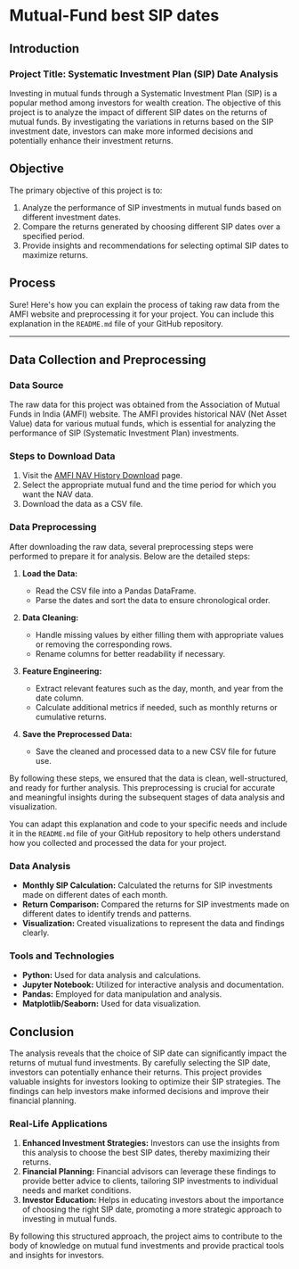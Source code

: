 # Mutual-Fund best SIP dates

## Introduction

### Project Title: Systematic Investment Plan (SIP) Date Analysis

Investing in mutual funds through a Systematic Investment Plan (SIP) is a popular method among investors for wealth creation. The objective of this project is to analyze the impact of different SIP dates on the returns of mutual funds. By investigating the variations in returns based on the SIP investment date, investors can make more informed decisions and potentially enhance their investment returns.

## Objective

The primary objective of this project is to:
1. Analyze the performance of SIP investments in mutual funds based on different investment dates.
2. Compare the returns generated by choosing different SIP dates over a specified period.
3. Provide insights and recommendations for selecting optimal SIP dates to maximize returns.

## Process

Sure! Here's how you can explain the process of taking raw data from the AMFI website and preprocessing it for your project. You can include this explanation in the `README.md` file of your GitHub repository.

---

## Data Collection and Preprocessing

### Data Source

The raw data for this project was obtained from the Association of Mutual Funds in India (AMFI) website. The AMFI provides historical NAV (Net Asset Value) data for various mutual funds, which is essential for analyzing the performance of SIP (Systematic Investment Plan) investments.

### Steps to Download Data

1. Visit the [AMFI NAV History Download](https://www.amfiindia.com/nav-history-download) page.
2. Select the appropriate mutual fund and the time period for which you want the NAV data.
3. Download the data as a CSV file.

### Data Preprocessing

After downloading the raw data, several preprocessing steps were performed to prepare it for analysis. Below are the detailed steps:

1. **Load the Data:**
   - Read the CSV file into a Pandas DataFrame.
   - Parse the dates and sort the data to ensure chronological order.

2. **Data Cleaning:**
   - Handle missing values by either filling them with appropriate values or removing the corresponding rows.
   - Rename columns for better readability if necessary.

3. **Feature Engineering:**
   - Extract relevant features such as the day, month, and year from the date column.
   - Calculate additional metrics if needed, such as monthly returns or cumulative returns.

4. **Save the Preprocessed Data:**
   - Save the cleaned and processed data to a new CSV file for future use.

By following these steps, we ensured that the data is clean, well-structured, and ready for further analysis. This preprocessing is crucial for accurate and meaningful insights during the subsequent stages of data analysis and visualization.

You can adapt this explanation and code to your specific needs and include it in the `README.md` file of your GitHub repository to help others understand how you collected and processed the data for your project.

### Data Analysis

- **Monthly SIP Calculation:** Calculated the returns for SIP investments made on different dates of each month.
- **Return Comparison:** Compared the returns for SIP investments made on different dates to identify trends and patterns.
- **Visualization:** Created visualizations to represent the data and findings clearly.

### Tools and Technologies

- **Python:** Used for data analysis and calculations.
- **Jupyter Notebook:** Utilized for interactive analysis and documentation.
- **Pandas:** Employed for data manipulation and analysis.
- **Matplotlib/Seaborn:** Used for data visualization.

## Conclusion

The analysis reveals that the choice of SIP date can significantly impact the returns of mutual fund investments. By carefully selecting the SIP date, investors can potentially enhance their returns. This project provides valuable insights for investors looking to optimize their SIP strategies. The findings can help investors make informed decisions and improve their financial planning.

### Real-Life Applications

1. **Enhanced Investment Strategies:** Investors can use the insights from this analysis to choose the best SIP dates, thereby maximizing their returns.
2. **Financial Planning:** Financial advisors can leverage these findings to provide better advice to clients, tailoring SIP investments to individual needs and market conditions.
3. **Investor Education:** Helps in educating investors about the importance of choosing the right SIP date, promoting a more strategic approach to investing in mutual funds.

By following this structured approach, the project aims to contribute to the body of knowledge on mutual fund investments and provide practical tools and insights for investors.
